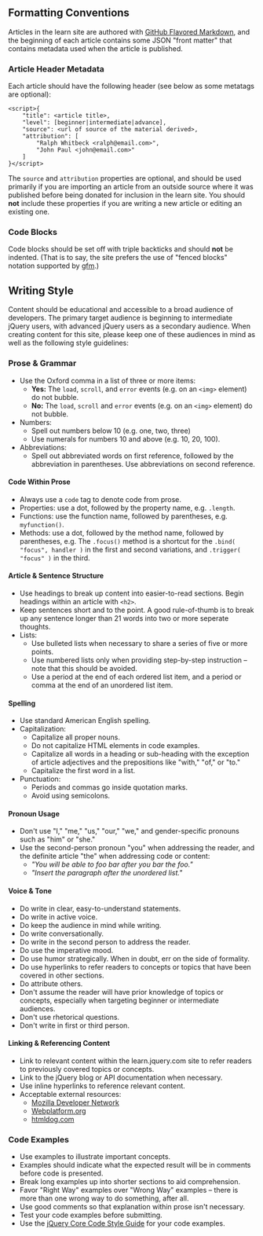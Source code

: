 <script>{
	"title": "Style Guide",
	"attribution": [ "jorydotcom <jory@bocoup.com>" ],
	"customFields": [
		{
			"key": "is_chapter",
			"value": 0
		}
	]
}</script>

## Formatting Conventions

Articles in the learn site are authored with [GitHub Flavored Markdown](http://github.github.com/github-flavored-markdown/), and the beginning of each article contains some JSON "front matter" that contains metadata used when the article is published.

### Article Header Metadata

Each article should have the following header (see below as some metatags are optional):

```
<script>{
	"title": <article title>,
	"level": [beginner|intermediate|advance],
	"source": <url of source of the material derived>,
	"attribution": [
		"Ralph Whitbeck <ralph@email.com>",
		"John Paul <john@email.com>"
	]
}</script>
```

The `source` and `attribution` properties are optional, and should be used primarily if you are importing an article from an outside source where it was published before being donated for inclusion in the learn site. You should **not** include these properties if you are writing a new article or editing an existing one.

### Code Blocks

Code blocks should be set off with triple backticks and should **not** be indented. (That is to say, the site prefers the use of "fenced blocks" notation supported by [gfm](http://github.github.com/github-flavored-markdown/).)

## Writing Style

Content should be educational and accessible to a broad audience of developers. The primary target audience is beginning to intermediate jQuery users, with advanced jQuery users as a secondary audience. When creating content for this site, please keep one of these audiences in mind as well as the following style guidelines:

### Prose & Grammar

- Use the Oxford comma in a list of three or more items:
	- **Yes:** The `load`, `scroll`, and `error` events (e.g. on an `<img>` element) do not bubble.
	- **No:** The `load`, `scroll` and `error` events (e.g. on an `<img>` element) do not bubble.
- Numbers:
	- Spell out numbers below 10 (e.g. one, two, three)
	- Use numerals for numbers 10 and above (e.g. 10, 20, 100).
- Abbreviations:
	- Spell out abbreviated words on first reference, followed by the abbreviation in parentheses. Use abbreviations on second reference.

#### Code Within Prose

- Always use a `code` tag to denote code from prose.
- Properties: use a dot, followed by the property name, e.g. `.length`.
- Functions: use the function name, followed by parentheses, e.g. `myfunction()`.
- Methods: use a dot, followed by the method name, followed by parentheses, e.g. The `.focus()` method is a shortcut for the `.bind( "focus", handler )` in the first and second variations, and `.trigger( "focus" )` in the third.

#### Article & Sentence Structure

- Use headings to break up content into easier-to-read sections. Begin headings within an article with `<h2>`.
- Keep sentences short and to the point. A good rule-of-thumb is to break up any sentence longer than 21 words into two or more seperate thoughts.
- Lists:
	- Use bulleted lists when necessary to share a series of five or more points.
	- Use numbered lists only when providing step-by-step instruction – note that this should be avoided.
	- Use a period at the end of each ordered list item, and a period or comma at the end of an unordered list item.

#### Spelling

- Use standard American English spelling.
- Capitalization:
	- Capitalize all proper nouns.
	- Do not capitalize HTML elements in code examples.
	- Capitalize all words in a heading or sub-heading with the exception of article adjectives and the prepositions like "with," "of," or "to."
	- Capitalize the first word in a list.
- Punctuation:
	- Periods and commas go inside quotation marks.
	- Avoid using semicolons.

#### Pronoun Usage

- Don't use "I," "me," "us," "our," "we," and gender-specific pronouns such as "him" or "she."
- Use the second-person pronoun "you" when addressing the reader, and the definite article "the" when addressing code or content:
	- *"You will be able to foo bar after you bar the foo."*
	- *"Insert the paragraph after the unordered list."*

#### Voice & Tone

- Do write in clear, easy-to-understand statements.
- Do write in active voice.
- Do keep the audience in mind while writing.
- Do write conversationally.
- Do write in the second person to address the reader.
- Do use the imperative mood.
- Do use humor strategically. When in doubt, err on the side of formality.
- Do use hyperlinks to refer readers to concepts or topics that have been covered in other sections.
- Do attribute others.
- Don't assume the reader will have prior knowledge of topics or concepts, especially when targeting beginner or intermediate audiences.
- Don't use rhetorical questions.
- Don't write in first or third person.

#### Linking & Referencing Content

- Link to relevant content within the learn.jquery.com site to refer readers to previously covered topics or concepts.
- Link to the jQuery blog or API documentation when necessary.
- Use inline hyperlinks to reference relevant content.
- Acceptable external resources:
	- [Mozilla Developer Network](https://developer.mozilla.org/)
	- [Webplatform.org](http://www.webplatform.org/)
	- [htmldog.com](http://www.htmldog.com/)

### Code Examples

- Use examples to illustrate important concepts.
- Examples should indicate what the expected result will be in comments before code is presented.
- Break long examples up into shorter sections to aid comprehension.
- Favor "Right Way" examples over "Wrong Way" examples – there is more than one wrong way to do something, after all.
- Use good comments so that explanation within prose isn't necessary.
- Test your code examples before submitting.
- Use the [jQuery Core Code Style Guide](http://docs.jquery.com/JQuery_Core_Style_Guidelines) for your code examples.
